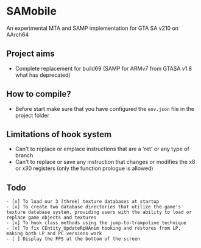# SAMobile
An experimental MTA and SAMP implementation for GTA SA v210 on AArch64

## Project aims
- Complete replacement for build69 (SAMP for ARMv7 from GTASA v1.8 what has deprecated)

## How to compile?
- Before start make sure that you have configured the `env.json` file in the project folder

## Limitations of hook system
- Can't to replace or emplace instructions that are a 'ret' or any type of branch
- Can't to replace or save any instruction that changes or modifies the x8 or x30 registers (only the function prologue is allowed)

## Todo
```
- [x] To load our 3 (three) texture databases at startup
- [x] To create two database directories that utilize the game's texture database system, providing users with the ability to load or replace game objects and textures
- [x] To hook class methods using the jump-to-trampoline technique
- [x] To fix CEntity_UpdateRpHAnim hooking and restores from LP, making both LP and PC versions work
- [ ] Display the FPS at the bottom of the screen
```
